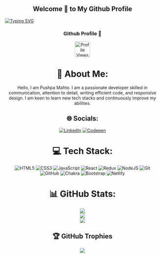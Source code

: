 <h2 align="center">Welcome 👋 to My Github Profile</h2> 
<a align="center" href="https://git.io/typing-svg"><img src="https://readme-typing-svg.demolab.com?font=Fira+Code&pause=1000&width=435&lines= I'm Pushpa Mahto " alt="Typing SVG" /></a> 

<div align="center">

<h3> Github Profile 👀</h3>  <img src="https://profile-counter.glitch.me/pushpamahto/count.svg" height="50" alt="Profile Views"  />


# 💫 About Me:
Hello, I am Pushpa Mahto. I am a passionate developer skilled in communication, attention to detail, writing efficient code, and responsive design. I am keen to learn new tech stacks and continuously improve my abilities.

</div>


<div align="center">

## 🌐 Socials:
[![LinkedIn](https://img.shields.io/badge/LinkedIn-%230077B5.svg?logo=linkedin&logoColor=white)](https://linkedin.com/in/https://www.linkedin.com/in/pushpa-mahto-356035287/) [![Codepen](https://img.shields.io/badge/Codepen-000000?style=for-the-badge&logo=codepen&logoColor=white)](https://codepen.io/https://codepen.io/Pushpa-Mahto) 

# 💻 Tech Stack:
![HTML5](https://img.shields.io/badge/html5-%23E34F26.svg?style=for-the-badge&logo=html5&logoColor=white) ![CSS3](https://img.shields.io/badge/css3-%231572B6.svg?style=for-the-badge&logo=css3&logoColor=white) ![JavaScript](https://img.shields.io/badge/javascript-%23323330.svg?style=for-the-badge&logo=javascript&logoColor=%23F7DF1E) ![React](https://img.shields.io/badge/react-%2320232a.svg?style=for-the-badge&logo=react&logoColor=%2361DAFB) ![Redux](https://img.shields.io/badge/redux-%23593d88.svg?style=for-the-badge&logo=redux&logoColor=white) ![NodeJS](https://img.shields.io/badge/node.js-6DA55F?style=for-the-badge&logo=node.js&logoColor=white) ![Git](https://img.shields.io/badge/git-%23F05033.svg?style=for-the-badge&logo=git&logoColor=white) ![GitHub](https://img.shields.io/badge/github-%23121011.svg?style=for-the-badge&logo=github&logoColor=white) ![Chakra](https://img.shields.io/badge/chakra-%234ED1C5.svg?style=for-the-badge&logo=chakraui&logoColor=white) ![Bootstrap](https://img.shields.io/badge/bootstrap-%238511FA.svg?style=for-the-badge&logo=bootstrap&logoColor=white) ![Netlify](https://img.shields.io/badge/netlify-%23000000.svg?style=for-the-badge&logo=netlify&logoColor=#00C7B7)
# 📊 GitHub Stats:
![](https://github-readme-stats.vercel.app/api?username=pushpamahto&theme=radical&hide_border=false&include_all_commits=true&count_private=true)<br/>
![](https://github-readme-streak-stats.herokuapp.com/?user=pushpamahto&theme=radical&hide_border=false)<br/>
![](https://github-readme-stats.vercel.app/api/top-langs/?username=pushpamahto&theme=radical&hide_border=false&include_all_commits=true&count_private=true&layout=compact)



## 🏆 GitHub Trophies
![](https://github-profile-trophy.vercel.app/?username=pushpamahto&theme=radical&no-frame=false&no-bg=false&margin-w=4)


</div>

<!-- Proudly created with GPRM ( https://gprm.itsvg.in ) -->
